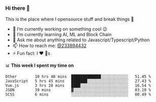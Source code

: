 ### Hi there 👋

<!--
**a233894432/a233894432** is a ✨ _special_ ✨ repository because its `README.md` (this file) appears on your GitHub profile.

Here are some ideas to get you started:

- 🔭 I’m currently working on ...
- 🌱 I’m currently learning ...
- 👯 I’m looking to collaborate on ...
- 🤔 I’m looking for help with ...
- 💬 Ask me about ...
- 📫 How to reach me: ...
- 😄 Pronouns: ...
- ⚡ Fun fact: ...
-->
 
 
This is the place where I opensource stuff and break things :rofl:

- 🔭 I’m currently working on something cool :wink:
- 🌱 I’m currently learning AI, ML and Block Chain
- 💬 Ask me about anything related to Javascript/Typescript/Python
- 📫 How to reach me: [@233894432](https://twitter.com/233894432)
- ⚡ Fun fact: I :heart: :dog:s

📊 **This week I spent my time on**
<!--START_SECTION:waka-->
```text
Other        10 hrs 48 mins  █████████████░░░░░░░░░░░░   51.45 % 
JavaScript   5 hrs 45 mins   ███████░░░░░░░░░░░░░░░░░░   27.43 % 
Vue.js       3 hrs 28 mins   ████░░░░░░░░░░░░░░░░░░░░░   16.54 % 
JSON         39 mins         ▓░░░░░░░░░░░░░░░░░░░░░░░░   03.10 % 
SCSS         6 mins          ░░░░░░░░░░░░░░░░░░░░░░░░░   00.49 % 
```
<!--END_SECTION:waka-->

